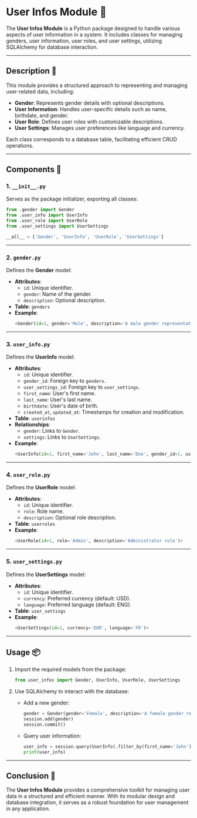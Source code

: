 # User Infos Module 📝

The **User Infos Module** is a Python package designed to handle various aspects of user information in a system. It includes classes for managing genders, user information, user roles, and user settings, utilizing SQLAlchemy for database interaction.

---

## Description 🎯

This module provides a structured approach to representing and managing user-related data, including:

-   **Gender**: Represents gender details with optional descriptions.
-   **User Information**: Handles user-specific details such as name, birthdate, and gender.
-   **User Role**: Defines user roles with customizable descriptions.
-   **User Settings**: Manages user preferences like language and currency.

Each class corresponds to a database table, facilitating efficient CRUD operations.

---

## Components 📂

### 1. `__init__.py`

Serves as the package initializer, exporting all classes:

```python
from .gender import Gender
from .user_info import UserInfo
from .user_role import UserRole
from .user_settings import UserSettings

__all__ = ['Gender', 'UserInfo', 'UserRole', 'UserSettings']
```

---

### 2. `gender.py`

Defines the **Gender** model:

-   **Attributes**:
    -   `id`: Unique identifier.
    -   `gender`: Name of the gender.
    -   `description`: Optional description.
-   **Table**: `genders`
-   **Example**:
    ```python
    <Gender(id=1, gender='Male', description='A male gender representation')>
    ```

---

### 3. `user_info.py`

Defines the **UserInfo** model:

-   **Attributes**:
    -   `id`: Unique identifier.
    -   `gender_id`: Foreign key to `genders`.
    -   `user_settings_id`: Foreign key to `user_settings`.
    -   `first_name`: User's first name.
    -   `last_name`: User's last name.
    -   `birthdate`: User's date of birth.
    -   `created_at`, `updated_at`: Timestamps for creation and modification.
-   **Table**: `userinfos`
-   **Relationships**:
    -   `gender`: Links to `Gender`.
    -   `settings`: Links to `UserSettings`.
-   **Example**:
    ```python
    <UserInfo(id=1, first_name='John', last_name='Doe', gender_id=1, user_settings_id=2)>
    ```

---

### 4. `user_role.py`

Defines the **UserRole** model:

-   **Attributes**:
    -   `id`: Unique identifier.
    -   `role`: Role name.
    -   `description`: Optional role description.
-   **Table**: `userroles`
-   **Example**:
    ```python
    <UserRole(id=1, role='Admin', description='Administrator role')>
    ```

---

### 5. `user_settings.py`

Defines the **UserSettings** model:

-   **Attributes**:
    -   `id`: Unique identifier.
    -   `currency`: Preferred currency (default: USD).
    -   `language`: Preferred language (default: ENG).
-   **Table**: `user_settings`
-   **Example**:
    ```python
    <UserSettings(id=1, currency='EUR', language='FR')>
    ```

---

## Usage 📦

1. Import the required models from the package:

    ```python
    from user_infos import Gender, UserInfo, UserRole, UserSettings
    ```

2. Use SQLAlchemy to interact with the database:

    - Add a new gender:

        ```python
        gender = Gender(gender='Female', description='A female gender representation')
        session.add(gender)
        session.commit()
        ```

    - Query user information:
        ```python
        user_info = session.query(UserInfo).filter_by(first_name='John').first()
        print(user_info)
        ```

---

## Conclusion 🚀

The **User Infos Module** provides a comprehensive toolkit for managing user data in a structured and efficient manner. With its modular design and database integration, it serves as a robust foundation for user management in any application.

